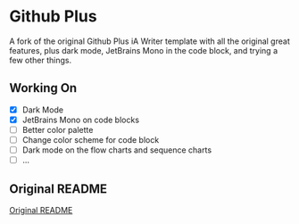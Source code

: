# Github Plus

A fork of the original Github Plus iA Writer template with all the original great features, plus dark mode, JetBrains Mono in the code block, and trying a few other things.

## Working On
- [x] Dark Mode
- [x] JetBrains Mono on code blocks
- [ ] Better color palette
- [ ] Change color scheme for code block
- [ ] Dark mode on the flow charts and sequence charts
- [ ] ...

## Original README
[Original README](Orig_README.md)
